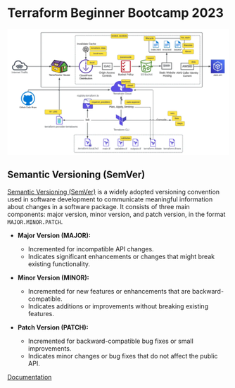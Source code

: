 # Terraform Beginner Bootcamp 2023

![Architectural Diagram](/assets/terraform-bootcamp-architecture.webp)

## Semantic Versioning (SemVer)

[Semantic Versioning (SemVer)](https://semver.org/) is a widely adopted versioning convention used in software development to communicate meaningful information about changes in a software package. It consists of three main components: major version, minor version, and patch version, in the format `MAJOR.MINOR.PATCH`.

- **Major Version (MAJOR):**
  - Incremented for incompatible API changes.
  - Indicates significant enhancements or changes that might break existing functionality.

- **Minor Version (MINOR):**
  - Incremented for new features or enhancements that are backward-compatible.
  - Indicates additions or improvements without breaking existing features.

- **Patch Version (PATCH):**
  - Incremented for backward-compatible bug fixes or small improvements.
  - Indicates minor changes or bug fixes that do not affect the public API.

[Documentation](https://docs.jokerwrld.win/posts/terraform-bootcamp/)
